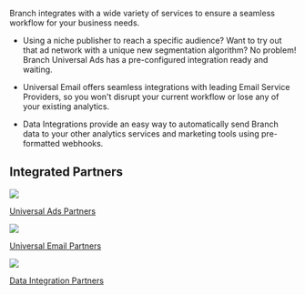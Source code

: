 Branch integrates with a wide variety of services to ensure a seamless workflow for your business needs.

  - Using a niche publisher to reach a specific audience? Want to try out that ad network with a unique new segmentation algorithm? No problem! Branch Universal Ads has a pre-configured integration ready and waiting.

  - Universal Email offers seamless integrations with leading Email Service Providers, so you won't disrupt your current workflow or lose any of your existing analytics.

  - Data Integrations provide an easy way to automatically send Branch data to your other analytics services and marketing tools using pre-formatted webhooks.

## Integrated Partners
<div class="main-nav">
  <div class="nav-wrap flex-wrap">
    <a href="/pages/deep-linked-ads/ad-networks-list">
      <img src="../../../img/pages/channels/paid-ads.png"/>
      <p>Universal Ads Partners</p>
    </a>
    <a href="/pages/emails/email-partners-list">
      <img src="../../../img/pages/channels/email.png"/>
      <p>Universal Email Partners</p>
    </a>
    <a href="/pages/integrations/data-integrations">
      <img src="../../../img/pages/main-page/feeds-dot.png"/>
      <p>Data Integration Partners</p>
    </a>
  </div>
